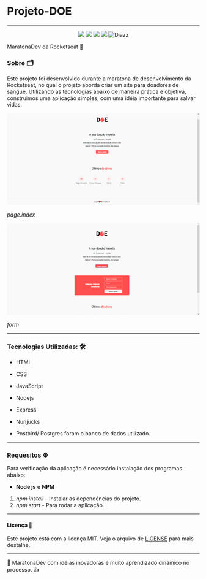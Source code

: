 # Projeto-DOE

***

<p align="center">
 
 <a>
  <img src="https://img.shields.io/github/repo-size/wevdiaz/Projeto-DOA?color=%23f00">
 </a>
 
 <a>
  <img src="https://img.shields.io/github/license/wevdiaz/Projeto-DOA?color=%23f00">
 </a>
 
 <a>
  <img src="https://img.shields.io/github/languages/count/wevdiaz/Projeto-DOA?color=%23f00">
 </a>
 
  <a>
  <img src="https://img.shields.io/github/commit-activity/w/wevdiaz/Projeto-DOA?color=%23f00">
 </a>
 
 <a>
  <img alt="Diazz" src="https://img.shields.io/badge/made%20by-Diazz-DOA?color=%23f00">
 </a>
 

 
</p>

 MaratonaDev da Rocketseat :rocket:
 
 ### Sobre 🗂
 
 Este projeto foi desenvolvido durante a maratona de desenvolvimento da Rocketseat, no qual o projeto aborda criar um site para doadores de sangue. Utilizando as tecnologias abaixo de maneira prática e objetiva, construimos uma aplicação simples, com uma idéia importante para salvar vidas.
 
 ![index da página](https://raw.githubusercontent.com/wevdiaz/Projeto-DOA/master/img-projeto/index-DOA.png)
 
 *page.index*
 
![Parte de cadastro](https://raw.githubusercontent.com/wevdiaz/Projeto-DOA/master/img-projeto/Cadastro-DOA.png)

*form*

***

### Tecnologias Utilizadas: 🛠

* HTML

* CSS

* JavaScript

* Nodejs

* Express

* Nunjucks

* Postbird/ Postgres foram o banco de dados utilizado.

***

### Requesitos :gear:

Para verificação da aplicação é necessário instalação dos programas abaixo:

*  **Node js** e **NPM**
1. *npm install* - Instalar as dependências do projeto.
1. *npm start* - Para rodar a aplicação.

***

#### Licença :scroll:
 
 Este projeto está com a licença MIT. Veja o arquivo de [LICENSE](https://github.com/wevdiaz/NLW-Ecoleta/blob/master/LICENSE) para mais destalhe.
 
 ***

📝 MaratonaDev com idéias inovadoras e muito aprendizado dinâmico no processo. 👍

